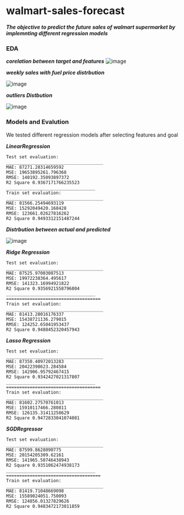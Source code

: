 # walmart-sales-forecast
***The objective to predict the future sales of walmart supermarket by implemnting different regression models*** 
### EDA

***corelation between target and features***
![image](https://user-images.githubusercontent.com/60258264/226952380-aab7d52a-a819-4133-8031-df679647055c.png)

***weekly sales with fuel price distrbution***

![image](https://user-images.githubusercontent.com/60258264/226952574-b15fe79a-9d47-4d27-8538-732e5a3c7336.png)

***outliers Distbution***

![image](https://user-images.githubusercontent.com/60258264/226953010-c6fce303-dd68-4de3-95be-df3654540255.png)

### Models and Evalution 

We tested different regression models after selecting features and goal

***LinearRegression***

```
Test set evaluation:
_____________________________________
MAE: 87271.28314659592
MSE: 19653895261.796368
RMSE: 140192.35093897372
R2 Square 0.9367171766235523
__________________________________
Train set evaluation:
_____________________________________
MAE: 81566.25494693119
MSE: 15292049420.168428
RMSE: 123661.02627816262
R2 Square 0.9493312151487244
```
***Distrbution between actual and predicted***

![image](https://user-images.githubusercontent.com/60258264/226955730-bbef8974-0438-4f7e-be15-5ac1b6c68f44.png)


***Ridge Regression***
```
Test set evaluation:
_____________________________________
MAE: 87525.97003087513
MSE: 19972238364.495617
RMSE: 141323.16994921822
R2 Square 0.9356921558796804
__________________________________
====================================
Train set evaluation:
_____________________________________
MAE: 81413.28016176337
MSE: 15438721136.279015
RMSE: 124252.65041953437
R2 Square 0.9488452320457943
```
***Lasso Regression***
```
Test set evaluation:
_____________________________________
MAE: 87350.40972013283
MSE: 20422398623.284584
RMSE: 142906.95792467415
R2 Square 0.9342427021317807
__________________________________
====================================
Train set evaluation:
_____________________________________
MAE: 81602.27570761013
MSE: 15910117466.280811
RMSE: 126135.31411258629
R2 Square 0.9472833041074081
```
***SGDRegressor***
```
Test set evaluation:
_____________________________________
MAE: 87599.8628090775
MSE: 20154205309.62161
RMSE: 141965.50746438943
R2 Square 0.9351062474938173
__________________________________
====================================
Train set evaluation:
_____________________________________
MAE: 81419.71048669098
MSE: 15589024051.750093
RMSE: 124856.01327829626
R2 Square 0.9483472173011859
```
